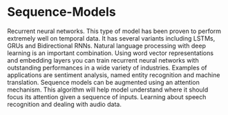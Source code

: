 # Sequence-Models

Recurrent neural networks. This type of model has been proven to perform extremely well on temporal data. It has several variants including LSTMs, GRUs and Bidirectional RNNs. Natural language processing with deep learning is an important combination. Using word vector representations and embedding layers you can train recurrent neural networks with outstanding performances in a wide variety of industries. Examples of applications are sentiment analysis, named entity recognition and machine translation. Sequence models can be augmented using an attention mechanism. This algorithm will help model understand where it should focus its attention given a sequence of inputs. Learning about speech recognition and dealing with audio data.
